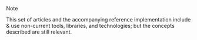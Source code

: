 > [!NOTE]
> This set of articles and the accompanying reference implementation include & use non-current tools, libraries, and technologies; but the concepts described are still relevant.
